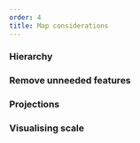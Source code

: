 ```yaml
---
order: 4
title: Map considerations
---
```


### Hierarchy

### Remove unneeded features

### Projections

### Visualising scale
